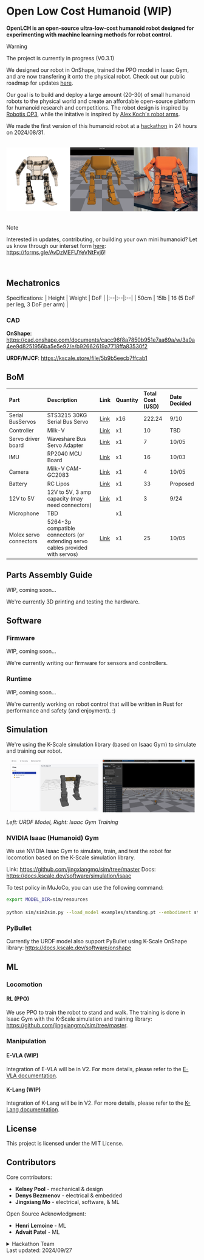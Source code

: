 # Open Low Cost Humanoid (WIP)


**OpenLCH is an open-source ultra-low-cost humanoid robot designed for experimenting with machine learning methods for robot control.** 

> [!WARNING]
> The project is currently in progress (V0.3.1)

We designed our robot in OnShape, trained the PPO model in Isaac Gym, and are now transfering it onto the physical robot. Check out our public roadmap for updates [here](https://jingxiangmo.notion.site/1041ecfa6e9680ebba48e2d6671842ee?v=db386e8deaab4b008bdca9787878d743&pvs=4).

Our goal is to build and deploy a large amount (20-30) of small humanoid robots to the physical world and create an affordable open-source platform for humanoid research and competitions. The robot design is inspired by [Robotis OP3](https://emanual.robotis.com/docs/en/platform/op3/introduction/), while the initative is inspired by [Alex Koch's robot arms](https://github.com/AlexanderKoch-Koch/low_cost_robot).

We made the first version of this humanoid robot at a [hackathon](https://github.com/jingxiangmo/low_cost_humanoid/blob/0ab372ece6673fc3f66a62588d88ebfb2695d9be/README.md) in 24 hours on 2024/08/31.
<br/>


<br/>
<div align="center">
  <img src="/public/based.png" alt="Based">
</div>

<br/>

> [!NOTE]  
> Interested in updates, contributing, or building your own mini humanoid? Let us know through our interset form [here](https://forms.gle/AvDzMEFUYeVNtFvj6): https://forms.gle/AvDzMEFUYeVNtFvj6!

<br/>


## Mechatronics

Specifications:
| Height | Weight | DoF |
|:--|:--|:--|
| 50cm | 15lb | 16 (5 DoF per leg, 3 DoF per arm) |

### CAD

**OnShape**: https://cad.onshape.com/documents/cacc96f8a7850b951e7aa69a/w/3a0a4ee9d8251956ba5e5e92/e/b92662619a7718ffa83530f2

**URDF/MJCF**: https://kscale.store/file/5b9b5eecb7ffcab1


## BoM
| Part         | Description                                                                   | Link                                                                                                                                             | Quantity | Total Cost (USD) | Date Decided |
|:--           |:--                                                                            |:--                                                                                                                                              |:--       |:--               |:--           |
| Serial BusServos       | STS3215 30KG Serial Bus Servo                                | [Link](https://www.alibaba.com/product-detail/ST3215-Servo-30KG-Serial-Bus-Servo_1600869438006.html?spm=a2700.galleryofferlist.normal_offer.d_title.255913a0RkAWz6&selectedCarrierCode=SEMI_MANAGED_STANDARD@@STANDARD)                | x16      | 222.24              | 9/10         |
| Controller   | Milk-V                                              | [Link](https://milkv.io/duo-s)                                                                                                             | x1       | 10               | TBD          |
| Servo driver board   | Waveshare Bus Servo Adapter | [Link](https://www.waveshare.com/bus-servo-adapter-a.htm)                                                                   | x1       | 7                | 10/05 | 
| IMU          | RP2040 MCU Board                    | [Link](https://www.waveshare.com/rp2040-lcd-1.28.htm)                                 | x1       | 16               | 10/03        |
| Camera | Milk-V CAM-GC2083 | [Link](https://arace.tech/products/milk-v-cam-gc2083)                                                      | x1       |          4        | 10/05          |
| Battery      | RC Lipos                                                                      | [Link](https://www.amazon.com/KBT-1200mAh-Rechargeable-Replacement-Compatible/dp/B0C23Y3VZK?source=ps-sl-shoppingads-lpcontext&ref_=fplfs&smid=A3FKMD6P089KQA&th=1) | x1       | 33 | Proposed     |
| 12V to 5V    | 12V to 5V, 3 amp capacity (may need connectors)                               | [Link](https://www.digikey.com/en/products/detail/dfrobot/DFR0571/9559261?utm_adgroup=&utm_source=google&utm_medium=cpc&utm_campaign=PMax%20Shopping_Product_Low%20ROAS%20Categories&utm_term=&utm_content=&utm_id=go_cmp-20243063506_adg-_ad-__dev-m_ext-_prd-9559261_sig-Cj0KCQjwxsm3BhDrARIsAMtVz6OMuYeF6xr0kLeY_OpvuVUEMmsyxZNsa2Y6567T93VBpmQ31ocUh2kaAkzOEALw_wcB&gad_source=1&gbraid=0AAAAADrbLlgUgtqZiYHKHVpeN-YpI-cro&gclid=Cj0KCQjwxsm3BhDrARIsAMtVz6OMuYeF6xr0kLeY_OpvuVUEMmsyxZNsa2Y6567T93VBpmQ31ocUh2kaAkzOEALw_wcB) | x1       | 3                | 9/24         |
| Microphone   | TBD                                                                  |                                                                                                                                                  | x1       |                  |              |
| Molex servo connectors | 5264-3p compatible connectors (or extending servo cables provided with servos) | [Link](https://www.amazon.com/Keszoox-Compatible-Connector-Pre-Crimped-KS-MX5264/dp/B0DCZ43FFC) | x1       | 25             | 10/05         |

## Parts Assembly Guide
WIP, coming soon...

We're currently 3D printing and testing the hardware.

## Software

### Firmware
WIP, coming soon...

We're currently writing our firmware for sensors and controllers.

### Runtime
WIP, coming soon...

We're currently working on robot control that will be written in Rust for performance and safety (and enjoyment). :)


## Simulation

We're using the K-Scale simulation library (based on Isaac Gym) to simulate and training our robot.

<div align="center">
  <img src="/public/urdf.png" alt="Isaac Gym" style="width: 48%; height: auto; object-fit: cover;">
  <img src="/public/isaac.png" alt="CAD Model" style="width: 48%; height: auto; object-fit: cover;">
</div>

*Left: URDF Model, Right: Isaac Gym Training*


### NVIDIA Isaac (Humanoid) Gym
We use NVIDIA Isaac Gym to simulate, train, and test the robot for locomotion based on the K-Scale simulation library.

Link: https://github.com/jingxiangmo/sim/tree/master
Docs: https://docs.kscale.dev/software/simulation/isaac

To test policy in MuJoCo, you can use the following command:
```bash
export MODEL_DIR=sim/resources

python sim/sim2sim.py --load_model examples/standing.pt --embodiment stompymicro
```

### PyBullet
Currently the URDF model also support PyBullet using K-Scale OnShape library: https://docs.kscale.dev/software/onshape

## ML
### Locomotion
#### RL (PPO)
We use PPO to train the robot to stand and walk. The training is done in Isaac Gym with the K-Scale simulation and training library: https://github.com/jingxiangmo/sim/tree/master.

### Manipulation
#### E-VLA (WIP)
Integration of E-VLA will be in V2. For more details, please refer to the [E-VLA documentation](https://docs.kscale.dev/software/models/evla).

#### K-Lang (WIP)
Integration of K-Lang will be in V2. For more details, please refer to the [K-Lang documentation](https://docs.kscale.dev/software/klang/intro).

## License
This project is licensed under the MIT License.


## Contributors

Core contributors:
- **Kelsey Pool** - mechanical & design
- **Denys Bezmenov** - electrical & embedded
- **Jingxiang Mo** - electrical, software, & ML

Open Source Acknowledgment:
- **Henri Lemoine** - ML
- **Advait Patel** - ML

<details>
<summary>Hackathon Team</summary>

<div align="center">
  <img src="/public/waving.png" alt="Robot Waving" width="400" height="auto">
</div>

- **Kelsey Pool** - Mechanical design
- **Denys Bezmenov** - Electrical and software control
- **Jingxiang Mo** - Mechanical assembly, electrical, and software control
- **Baaqer Farhat** - Mechanical assembly, software

Acknowledgement:
- **Jacob Zietek** - AI/ML and simulation help 
- **Saad Sharief** - Teleoperation help

</details>
Last updated: 2024/09/27
